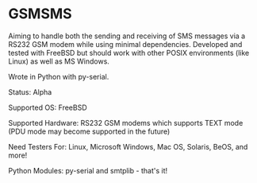 # GSMSMS

Aiming to handle both the sending and receiving of SMS messages via a RS232 GSM modem while using minimal dependencies. Developed and tested with FreeBSD but should work with other POSIX environments (like Linux) as well as MS Windows.

Wrote in Python with py-serial.




Status: Alpha

Supported OS: FreeBSD

Supported Hardware: RS232 GSM modems which supports TEXT mode (PDU mode may become supported in the future)

Need Testers For: Linux, Microsoft Windows, Mac OS, Solaris, BeOS, and more!

Python Modules: py-serial and smtplib - that's it!
